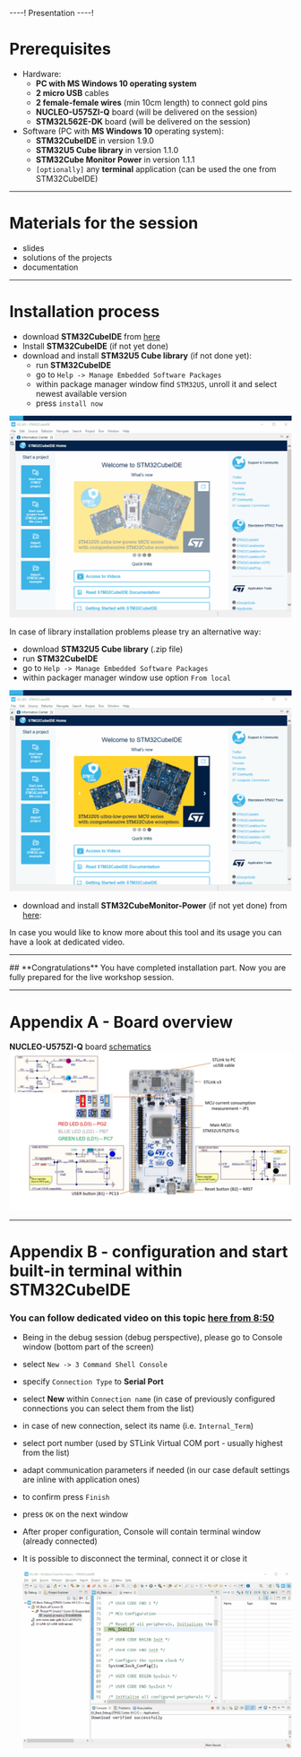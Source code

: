 ----!
Presentation
----!

# Prerequisites
- Hardware:
  - **PC with MS Windows 10 operating system**
  - **2 micro USB** cables
  - **2 female-female wires** (min 10cm length) to connect gold pins 
  - **NUCLEO-U575ZI-Q** board (will be delivered on the session)
  - **STM32L562E-DK** board (will be delivered on the session)
- Software (PC with **MS Windows 10** operating system):
  - **STM32CubeIDE** in version 1.9.0
  - **STM32U5 Cube library** in version 1.1.0
  - **STM32Cube Monitor Power** in version 1.1.1
  - `[optionally]` any **terminal** application (can be used the one from STM32CubeIDE)

----

# Materials for the session
- slides
- solutions of the projects
- documentation
  
----

# Installation process
- download **STM32CubeIDE** from [here](https://www.st.com/en/development-tools/stm32cubeide.html)
- Install **STM32CubeIDE** (if not yet done)
- download and install **STM32U5 Cube library** (if not done yet):
  - run **STM32CubeIDE**
  - go to `Help -> Manage Embedded Software Packages`
  - within package manager window find `STM32U5`, unroll it and select newest available version
  - press `install now`

![U5_Lib_Install](./img/U5_Lib_install.gif)

In case of library installation problems please try an alternative way:

 - download **STM32U5 Cube library** (.zip file)
 - run **STM32CubeIDE**
 - go to `Help -> Manage Embedded Software Packages`
 - within packager manager window use option `From local` 
  
![U5_Lib_Install_from_local](./img/U5_Lib_install_from_local.gif)

- download and install **STM32CubeMonitor-Power** (if not yet done) from [here](https://www.st.com/en/development-tools/stm32cubemonpwr.html):

In case you would like to know more about this tool and its usage you can have a look at dedicated video.

----


<ainfo>
## **Congratulations** You have completed installation part. Now you are fully prepared for the live workshop session. 
</ainfo>

----


# **Appendix A** - Board overview
 
**NUCLEO-U575ZI-Q** board
[schematics](https://www.st.com/resource/en/schematic_pack/mb1549-u575ziq-c03_schematic.pdf)
![NUCLEO-U575ZI-Q board](./img/Nucleo_U5_overview.jpg)

----



# **Appendix B** - configuration and start built-in terminal within **STM32CubeIDE**

### You can follow dedicated video on this topic [here from 8:50](https://www.youtube.com/watch?v=JWOV4j5fCS4&list=PLnMKNibPkDnFCosVVv98U5dCulE6T3Iy8&index=11&t=569s)

- Being in the debug session (debug perspective), please go to Console window (bottom part of the screen) 
- select `New -> 3 Command Shell Console` 
- specify `Connection Type` to **Serial Port**
- select **New** within `Connection name` (in case of previously configured connections you can select them from the list)
- in case of new connection, select its name (i.e. `Internal_Term`)
- select port number (used by STLink Virtual COM port - usually highest from the list)
- adapt communication parameters if needed (in our case default settings are inline with application ones)
- to confirm press `Finish`
- press `OK` on the next window
- After proper configuration, Console will contain terminal window (already connected)
- It is possible to disconnect the terminal, connect it or close it
  
  ![Built-in terminal](./img/IDE_terminal.gif)

